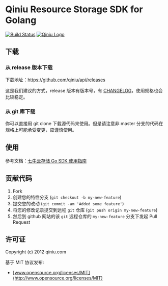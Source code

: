 Qiniu Resource Storage SDK for Golang
===

[![Build Status](https://api.travis-ci.org/qiniu/api.png?branch=master)](https://travis-ci.org/qiniu/api) 
[![Qiniu Logo](http://qiniutek.com/images/logo-2.png)](http://qiniu.com/)

## 下载

### 从 release 版本下载

下载地址：https://github.com/qiniu/api/releases

这是我们建议的方式，release 版本有版本号，有 [CHANGELOG](https://github.com/qiniu/api/blob/develop/CHANGELOG.md)，使用规格也会比较稳定。

### 从 git 库下载

你可以直接用 git clone 下载源代码来使用。但是请注意非 master 分支的代码在规格上可能承受变更，应谨慎使用。


## 使用

参考文档：[七牛云存储 Go SDK 使用指南](https://github.com/qiniu/api/tree/develop/docs)

## 贡献代码

1. Fork
2. 创建您的特性分支 (`git checkout -b my-new-feature`)
3. 提交您的改动 (`git commit -am 'Added some feature'`)
4. 将您的修改记录提交到远程 `git` 仓库 (`git push origin my-new-feature`)
5. 然后到 github 网站的该 `git` 远程仓库的 `my-new-feature` 分支下发起 Pull Request

## 许可证

Copyright (c) 2012 qiniu.com

基于 MIT 协议发布:

* [www.opensource.org/licenses/MIT](http://www.opensource.org/licenses/MIT)

